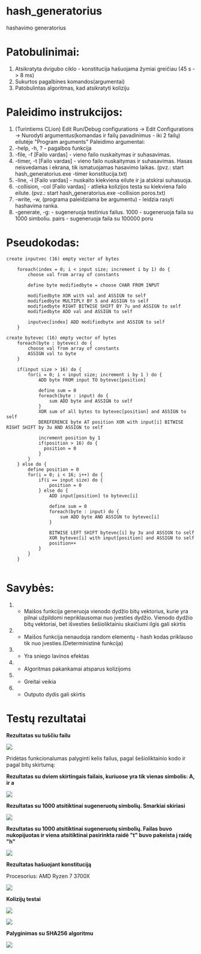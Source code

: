 # hash_generatorius
 hashavimo generatorius
 
# Patobulinimai:
1. Atsikratyta dvigubo ciklo - konstitucija hašuojama žymiai greičiau (45 s -> 8 ms) 
2. Sukurtos pagalbines komandos(argumentai)
3. Patobulintas algoritmas, kad atsikratyti koliziju
 
# Paleidimo instrukcijos:
1. (Turintiems CLion) Edit Run/Debug configurations -> Edit Configurations -> Nurodyti argumentus(komandas ir failų pavadinimus - iki 2 failų) eilutėje "Program arguments"
Paleidimo argumentai:
1. -help, -h, ? - pagalbos funkcija
2. -file, -f  [Failo vardas] - vieno failo nuskaitymas ir suhasavimas.
3. -timer, -t [Failo vardas] - vieno failo nuskaitymas ir suhasavimas. Hasas neisvedamas i ekrana, tik ismatuojamas hasavimo laikas.
(pvz.: start hash_generatorius.exe -timer konstitucija.txt)
4. -line, -l [Failo vardas] - nuskaito kiekviena eilute ir ja atskirai suhasuoja.
5. -collision, -col [Failo vardas] - atlieka kolizijos testa su kiekviena failo eilute.
(pvz.: start hash_generatorius.exe -collision poros.txt)
6. -write, -w, (programa paleidziama be argumentu) - leidzia rasyti hashavima ranka.
7. -generate, -g: - sugeneruoja testinius failus. 1000 - sugeneruoja faila su 1000 simboliu. pairs - sugeneruoja faila su 100000 poru 

# Pseudokodas:

```
create inputvec (16) empty vector of bytes

    foreach(index = 0; i < input size; increment i by 1) do {
        choose val from array of constants
        
        define byte modifiedbyte = choose CHAR FROM INPUT
        
        modifiedbyte XOR with val and ASSIGN to self
        modifiedbyte MULTIPLY BY 5 and ASSIGN to self
        modifiedbyte RIGHT BITWISE SHIFT BY 7u and ASSIGN to self
        modifiedbyte ADD val and ASSIGN to self
        
        inputvec[index] ADD modifiedbyte and ASSIGN to self
    }
  
create bytevec (16) empty vector of bytes
    foreach(byte : bytevec) do {
        choose val from array of constants
        ASSIGN val to byte
    }
    
    if(input size > 16) do {
        for(i = 0; i < input size; increment i by 1 ) do {
            ADD byte FROM input TO bytevec[position]
            
            define sum = 0
            foreach(byte : input) do {
                sum ADD byte and ASSIGN to self
            }
            XOR sum of all bytes to bytevec[position] and ASSIGN to self
            DEREFERENCE byte AT position XOR with input[i] BITWISE RIGHT SHIFT by 3u AND ASSIGN to self
            
            increment position by 1
            if(position > 16) do {
              position = 0
            }
        }
    } else do {
        define position = 0
        for(i = 0; i < 16; i++) do {
            if(i == input size) do {
                position = 0
            } else do {
                ADD input[position] to bytevec[i]
                
                define sum = 0
                foreach(byte : input) do {
                    sum ADD byte AND ASSIGN to bytevec[i]
                }
                
                BITWISE LEFT SHIFT bytevec[i] by 3u and ASSIGN to self
                XOR bytevec[i] with input[position] and ASSIGN to self
                position++
            }
        }
    }     
        
```
 
# Savybės:
 1. + Maišos funkcija generuoja vienodo dydžio bitų vektorius, kurie yra pilnai užpildomi nepriklausomai nuo įvesties dydžio. Vienodo dydžio bitų vektoriai, bet išvesties šešioliktainiu skaičiumi ilgis gali skirtis
 2. + Maišos funkcija nenaudoja random elementų - hash kodas priklauso tik nuo įvesties.(Deterministinė funkcija)
 3. + Yra sniego lavinos efektas
 4. + Algoritmas pakankamai atsparus kolizijoms
 5. + Greitai veikia
 5. - Outputo dydis gali skirtis
 
# Testų rezultatai
**Rezultatas su tuščiu failu**

![](https://i.imgur.com/5dx8uad.png)

Pridėtas funkcionalumas palyginti kelis failus, pagal šešioliktainio kodo ir pagal bitų skirtumą:

**Rezultatas su dviem skirtingais failais, kuriuose yra tik vienas simbolis: A, ir a**

![](https://i.imgur.com/KTjY4eS.png)

**Rezultatas su 1000 atsitiktinai sugeneruotų simbolių. Smarkiai skiriasi**

![](https://i.imgur.com/xCAVdcs.png)

**Rezultatas su 1000 atsitiktinai sugeneruotų simbolių. Failas buvo nukopijuotas ir viena atsitiktinai pasirinkta raidė "t" buvo pakeista į raidę "h"**

![](https://i.imgur.com/6EydqlB.png)

**Rezultatas hašuojant konstituciją**

Procesorius: AMD Ryzen 7 3700X

![](https://i.imgur.com/OGXZLZ2.png)

**Kolizijų testai**

![](https://i.imgur.com/IwJd3dw.png)

![](https://i.imgur.com/jKoyhUQ.png)

**Palyginimas su SHA256 algoritmu**

![](https://i.imgur.com/k268mVE.png)

